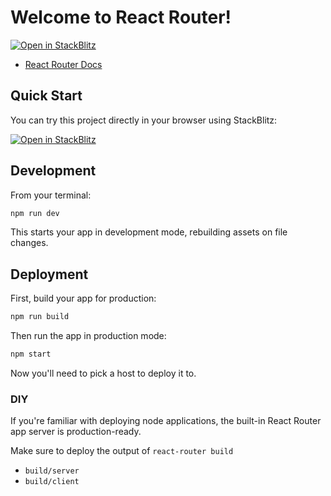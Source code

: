 # Welcome to React Router!

[![Open in StackBlitz](https://developer.stackblitz.com/img/open_in_stackblitz.svg)](https://stackblitz.com/github/SjoenH/address-book-tutorial)

- [React Router Docs](https://reactrouter.com/home)

## Quick Start

You can try this project directly in your browser using StackBlitz:

[![Open in StackBlitz](https://developer.stackblitz.com/img/open_in_stackblitz.svg)](https://stackblitz.com/github/SjoenH/address-book-tutorial)

## Development

From your terminal:

```sh
npm run dev
```

This starts your app in development mode, rebuilding assets on file changes.

## Deployment

First, build your app for production:

```sh
npm run build
```

Then run the app in production mode:

```sh
npm start
```

Now you'll need to pick a host to deploy it to.

### DIY

If you're familiar with deploying node applications, the built-in React Router app server is production-ready.

Make sure to deploy the output of `react-router build`

- `build/server`
- `build/client`
